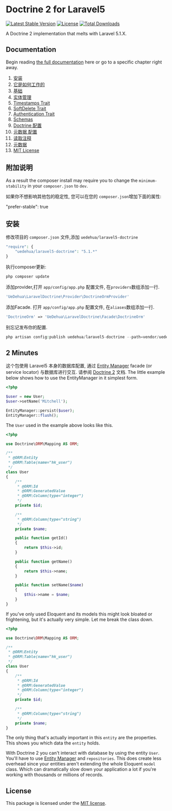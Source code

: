 # Doctrine 2 for Laravel5

[![Latest Stable Version](https://poser.pugx.org/uedehua/laravel5-doctrine/version.png)](https://packagist.org/packages/uedehua/laravel5-doctrine)
[![License](https://poser.pugx.org/uedehua/laravel5-doctrine/license.png)](https://packagist.org/packages/uedehua/laravel5-doctrine)
[![Total Downloads](https://poser.pugx.org/uedehua/laravel5-doctrine/downloads.png)](https://packagist.org/packages/uedehua/laravel5-doctrine)

A Doctrine 2 implementation that melts with Laravel 5.1.X.

## Documentation

Begin reading [the full documentation](https://github.com/uedehua/laravel5-doctrine/wiki) here or go to a specific chapter right away.

1. [安装](https://github.com/uedehua/laravel5-doctrine/wiki/Installation)
2. [ 它是如何工作的](https://github.com/uedehua/laravel5-doctrine/wiki/How-It-Works)
  1. [基础](https://github.com/uedehua/laravel5-doctrine/wiki/Basics)
  2. [实体管理](https://github.com/uedehua/laravel5-doctrine/wiki/Entity-Manager)
  3. [Timestamps Trait](https://github.com/uedehua/laravel5-doctrine/wiki/Timestamps)
  4. [SoftDelete Trait](https://github.com/uedehua/laravel5-doctrine/wiki/Soft-Deleting)
  5. [Authentication Trait](https://github.com/uedehua/laravel5-doctrine/wiki/Authentication)
3. [Schemas](https://github.com/uedehua/laravel5-doctrine/wiki/Schemas)
4. [Doctrine 配置](https://github.com/uedehua/laravel5-doctrine/wiki/Doctrine-Configuration)
  1. [元数据 配置](https://github.com/uedehua/laravel5-doctrine/wiki/Metadata-Configuration)
  2. [读取注释](https://github.com/uedehua/laravel5-doctrine/wiki/Annotation-Reader)
  3. [元数据](https://github.com/uedehua/laravel5-doctrine/wiki/Metadata)
5. [MIT License](https://github.com/uedehua/laravel5-doctrine/blob/master/LICENSE)

## 附加说明

As a result the composer install may require you to change
the `minimum-stability` in your `composer.json` to `dev`.

如果你不想影响其他包的稳定性, 您可以在您的 `composer.json`增加下面的属性:

"prefer-stable": true

## 安装

修改项目的 `composer.json` 文件,添加 `uedehua/laravel5-doctrine`

```php
"require": {
    "uedehua/laravel5-doctrine": "5.1.*"
}
```

执行composer更新:

```php
php composer update
```

添加provider,打开 `app/config/app.php` 配置文件, 在`providers`数组添加一行.

```php
'UeDehua\LaravelDoctrine\Provider\DoctrineOrmProvider'
```

添加Facade. 打开 `app/config/app.php` 配置文件, 在`aliases`数组添加一行.

```php
'DoctrineOrm' => 'UeDehua\LaravelDoctrine\Facade\DoctrineOrm'
```

别忘记发布你的配置.

```php
php artisan config:publish uedehua/laravel5-doctrine --path=vendor/uedehua/laravel5-doctrine/config
```

## 2 Minutes

这个包使用 Laravel5 本身的数据库配置, 通过 [Entity Manager](https://github.com/uedehua/laravel5-doctrine/wiki/Entity-Manager) facade (or service locator) 与数据库进行交互.
请参阅 [Doctrine 2](http://docs.doctrine-project.org/projects/doctrine-orm/en/latest/index.html) 文档.
The little example below shows how to use the EntityManager in it simplest form.

```php
<?php

$user = new User;
$user->setName('Mitchell');

EntityManager::persist($user);
EntityManager::flush();
```

The `User` used in the example above looks like this.

```php
<?php

use Doctrine\ORM\Mapping AS ORM;

/**
 * @ORM\Entity
 * @ORM\Table(name="hk_user")
 */
class User
{
    /**
     * @ORM\Id
     * @ORM\GeneratedValue
     * @ORM\Column(type="integer")
     */
    private $id;

    /**
     * @ORM\Column(type="string")
     */
    private $name;

    public function getId()
    {
        return $this->id;
    }

    public function getName()
    {
        return $this->name;
    }

    public function setName($name)
    {
        $this->name = $name;
    }
}
```

If you've only used Eloquent and its models this might look bloated or frightening, but it's actually very simple. Let me break the class down.

```php
<?php

use Doctrine\ORM\Mapping AS ORM;

/**
 * @ORM\Entity
 * @ORM\Table(name="hk_user")
 */
class User
{
    /**
     * @ORM\Id
     * @ORM\GeneratedValue
     * @ORM\Column(type="integer")
     */
    private $id;

    /**
     * @ORM\Column(type="string")
     */
    private $name;
}
```

The only thing that's actually important in this `entity` are the properties. This shows you which data the `entity` holds.

With Doctrine 2 you can't interact with database by using the entity `User`. You'll have to use [Entity Manager](https://github.com/uedehua/laravel5-doctrine/wiki/Entity-Manager) and `repositories`.
This does create less overhead since your entities aren't extending the whole Eloquent `model` class. Which can dramatically slow down your application a lot if you're working with thousands or millions of records.

## License

This package is licensed under the [MIT license](https://github.com/uedehua/laravel5-doctrine/blob/master/LICENSE).
